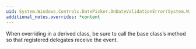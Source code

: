```yaml
---
uid: System.Windows.Controls.DatePicker.OnDateValidationError(System.Windows.Controls.DatePickerDateValidationErrorEventArgs)
additional_notes.overrides: *content
---
```


<p>When overriding <xref href="System.Windows.Controls.DatePicker.OnDateValidationError(System.Windows.Controls.DatePickerDateValidationErrorEventArgs)"></xref> in a derived class, be sure to call the base class’s <xref href="System.Windows.Controls.DatePicker.OnDateValidationError(System.Windows.Controls.DatePickerDateValidationErrorEventArgs)"></xref> method so that registered delegates receive the event.</p>


